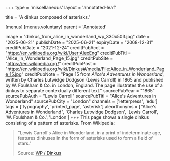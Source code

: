 +++
type = 'miscellaneous'
layout = 'annotated-leaf'

title = "A dinkus composed of asterisks."

[menus]
  [menus.voluntary]
    parent = 'Annotated'

image = "dinkus_from_alice_in_wonderland_wp_330x503.jpg"
date = "2025-06-21"
publishDate = "2025-06-21"
expiryDate = "2068-12-31"
creditPubDate = "2021-12-24"
creditPubAcct = "https://en.wikipedia.org/wiki/User:AlexEng"
creditPubTitl = "Alice_in_Wonderland_Page_15.jpg"
creditPubSite = "https://en.wikipedia.org/"
creditPubPost = "https://en.wikipedia.org/wiki/Dinkus#/media/File:Alice_in_Wonderland_Page_15.jpg"
creditPubNote = "Page 15 from _Alice's Adventures in Wonderland_, written by Charles Lutwidge Dodgson (Lewis Carroll) in 1865 and published by W. Foulsham & Co. in London, England. The page illustrates the use of a dinkus to separate contextually different text."
sourcePubYear = "1865"
sourcePubAuth = "Lewis Carroll"
sourcePubTitl = "Alice's Adventures in Wonderland"
sourcePubCity = "London"
channels = ['letterpress', 'edu']
tags = ['typography', 'printed_page', 'asterisk']
aleorthonyms = ["Alice's Adventures in Wonderland", 'Charles Lutwidge Dodgson', 'Lewis Carroll', 'W. Foulsham & Co.', 'London']
+++
This page shows a single dinkus consisting of a pattern of asterisks. From Wikipedia:

> "Lewis Carroll's Alice in Wonderland, in a print of indeterminate age, features dinkuses in the form of asterisks used to form a field of stars."
> 
> Source: [WP / Dinkus](https://en.wikipedia.org/wiki/Dinkus)
